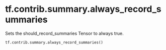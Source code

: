 <div itemscope itemtype="http://developers.google.com/ReferenceObject">
<meta itemprop="name" content="tf.contrib.summary.always_record_summaries" />
<meta itemprop="path" content="Stable" />
</div>

# tf.contrib.summary.always_record_summaries

Sets the should_record_summaries Tensor to always true.

``` python
tf.contrib.summary.always_record_summaries()
```

<!-- Placeholder for "Used in" -->

